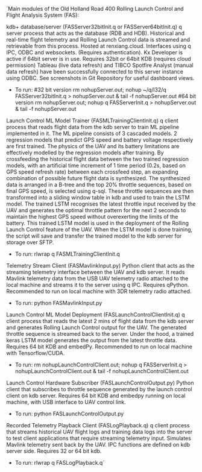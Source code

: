 `Main modules of the Old Holland Road 400 Rolling Launch Control and Flight Analysis System (FAS):

kdb+ database/server (FASServer32bitInit.q or FASServer64bitInit.q)
q server process that acts as the database (RDB and HDB). Historical and real-time flight telemetry and Rolling Launch Control data is streamed and retrievable from this process. Hosted at renxiang.cloud.
Interfaces using q IPC, ODBC and websockets. (Requires authentication).
Kx Developer is active if 64bit server is in use.
Requires 32bit or 64bit KDB (requires cloud permission)
Tableau (live data refresh) and TIBCO Spotfire Analyst (manual data refresh) have been successfully connected to this server instance using ODBC.
See screenshots in Git Repository for useful dashboard views.

- To run:
#32 bit version
rm nohupServer.out; nohup ~/q/l32/q FASServer32bitInit.q > nohupServer.out & tail -f nohupServer.out
#64 bit version
rm nohupServer.out; nohup q FASServerInit.q > nohupServer.out & tail -f nohupServer.out

Launch Control ML Model Trainer (FASMLTrainingClientInit.q)
q client process that reads flight data from the kdb server to train ML pipeline implemented in it.
The ML pipeline consists of 3 cascaded models. 
2 regression models that predict GPS speed and battery voltage respectively are first trained.
The physics of the UAV and its battery limitations are effectively modelled by the regression models after training.
By crossfeeding the historical flight data between the two trained regression models, with an artificial time increment of 1 time period (0.2s, based on GPS speed refresh rate) between each crossfeed step, an expanding combination of possible future flight data is synthesized.
The synthesized data is arranged in a B-tree and the top 20% throttle sequences, based on final GPS speed, is selected using q-sql.
These throttle sequences are then transformed into a sliding window table in kdb and used to train the LSTM model.
The trained LSTM recognises the latest throttle input received by the UAV and generates the optimal throttle pattern for the next 2 seconds to maintain the highest GPS speed without overexerting the limits of the battery.
This trained LSTM model is used in the deployment of the Rolling Launch Control feature of the UAV.
When the LSTM model is done training, the script will save and transfer the trained model to the kdb server for storage over SFTP. 

- To run:
rlwrap q FASMLTrainingClientInit.q

Telemetry Stream Client (FASMavlinkInput.py)
Python client that acts as the streaming telemetry interface between the UAV and kdb server.
It reads Mavlink telemetry data from the USB UAV telemetry radio attached to the local machine and streams it to the server using q IPC.
Requires qPython. Recommended to run on local machine with 3DR telemetry radio attached.

- To run:
python FASMavlinkInput.py

Launch Control ML Model Deployment (FASLaunchControlClientInit.q)
q client process that reads the latest 2 mins of flight data from the kdb server and generates Rolling Launch Control output for the UAV. The generated throttle sequence is streamed back to the server.
Under the hood, a trained keras LSTM model generates the output from the latest throttle data.
Requires 64 bit KDB and embedPy. Recommended to run on local machine with Tensorflow/CUDA.

- To run:
rm nohupLaunchControlClient.out; nohup q FASServerInit.q > nohupLaunchControlClient.out & tail -f nohupLaunchControlClient.out

Launch Control Hardware Subscriber (FASLaunchControlOutput.py)
Python client that subscribes to throttle sequence generated by the launch control client on kdb server.
Requires 64 bit KDB and embedpy running on local machine, with USB interface to UAV control link.

- To run:
python FASLaunchControlOutput.py

Recorded Telemetry Playback Client (FASLogPlayback.q)
q client process that streams historical UAV flight logs and training data logs into the server to test client applications that require streaming telemetry input. Simulates Mavlink telemetry sent back by the UAV.
IPC functions are defined on kdb server side.
Requires 32 or 64 bit kdb.

- To run:
rlwrap q FASLogPlayback.q`